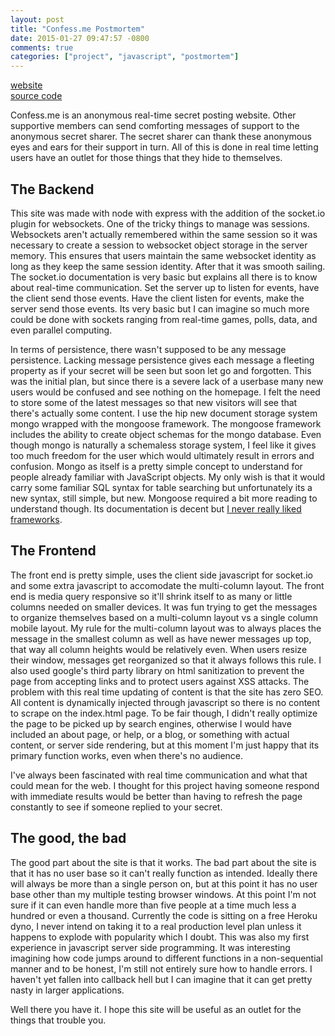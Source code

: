 ```yaml
---
layout: post
title: "Confess.me Postmortem"
date: 2015-01-27 09:47:57 -0800
comments: true
categories: ["project", "javascript", "postmortem"]
---
```


<a href="http://confess.jasonjl.me">website</a>   
<a href="">source code</a>   

Confess.me is an anonymous real-time secret posting website. Other supportive members can send comforting messages of support to the anonymous secret sharer. The secret sharer can thank these anonymous eyes and ears for their support in turn. All of this is done in real time letting users have an outlet for those things that they hide to themselves.

<!-- more -->

<h2>The Backend</h2>
This site was made with node with express with the addition of the socket.io plugin for websockets.  One of the tricky things to manage was sessions. Websockets aren't actually remembered within the same session so it was necessary to create a session to websocket object storage in the server memory.  This ensures that users maintain the same websocket identity as long as they keep the same session identity. After that it was smooth sailing.  The socket.io documentation is very basic but explains all there is to know about real-time communication.  Set the server up to listen for events, have the client send those events. Have the client listen for events, make the server send those events. Its very basic but I can imagine so much more could be done with sockets ranging from real-time games, polls, data, and even parallel computing. 

In terms of persistence, there wasn't supposed to be any message persistence.  Lacking message persistence gives each message a fleeting property as if your secret will be seen but soon let go and forgotten. This was the initial plan, but since there is a severe lack of a userbase many new users would be confused and see nothing on the homepage. I felt the need to store some of the latest messages so that new visitors will see that there's actually some content. I use the hip new document storage system mongo wrapped with the mongoose framework.  The mongoose framework includes the ability to create object schemas for the mongo database. Even though mongo is naturally a schemaless storage system, I feel like it gives too much freedom for the user which would ultimately result in errors and confusion. Mongo as itself is a pretty simple concept to understand for people already familiar with JavaScript objects.  My only wish is that it would carry some familiar SQL syntax for table searching but unfortunately its a new syntax, still simple, but new. Mongoose required a bit more reading to understand though. Its documentation is decent but <a href="http://jasonjl.me/blog/2014/10/17/framework-frustration/">I never really liked frameworks</a>.

<h2>The Frontend</h2>
The front end is pretty simple, uses the client side javascript for socket.io and some extra javascript to accomodate the multi-column layout.  The front end is media query responsive so it'll shrink itself to as many or little columns needed on smaller devices.  It was fun trying to get the messages to organize themselves based on a multi-column layout vs a single column mobile layout. My rule for the multi-column layout was to always places the message in the smallest column as well as have newer messages up top, that way all column heights would be relatively even. When users resize their window, messages get reorganized so that it always follows this rule. I also used google's third party library on html sanitization to prevent the page from accepting links and to protect users against XSS attacks.  The problem with this real time updating of content is that the site has zero SEO. All content is dynamically injected through javascript so there is no content to scrape on the index.html page. To be fair though, I didn't really optimize the page to be picked up by search engines, otherwise I would have included an about page, or help, or a blog, or something with actual content, or server side rendering, but at this moment I'm just happy that its primary function works, even when there's no audience.

I've always been fascinated with real time communication and what that could mean for the web.  I thought for this project having someone respond with immediate results would be better than having to refresh the page constantly to see if someone replied to your secret. 

<h2>The good, the bad</h2>
The good part about the site is that it works. The bad part about the site is that it has no user base so it can't really function as intended.  Ideally there will always be more than a single person on, but at this point it has no user base other than my multiple testing browser windows. At this point I'm not sure if it can even handle more than five people at a time much less a hundred or even a thousand. Currently the code is sitting on a free Heroku dyno, I never intend on taking it to a real production level plan unless it happens to explode with popularity which I doubt. This was also my first experience in javascript server side programming.  It was interesting imagining how code jumps around to different functions in a non-sequential manner and to be honest, I'm still not entirely sure how to handle errors.  I haven't yet fallen into callback hell but I can imagine that it can get pretty nasty in larger applications.

Well there you have it. I hope this site will be useful as an outlet for the things that trouble you.